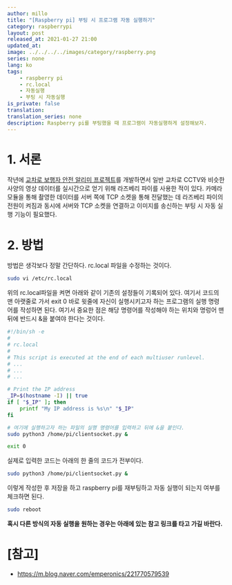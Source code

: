 ```yaml
---
author: millo
title: "[Raspberry pi] 부팅 시 프로그램 자동 실행하기"
category: raspberrypi
layout: post
released_at: 2021-01-27 21:00
updated_at:
image: ../../../../images/category/raspberry.png
series: none
lang: ko
tags:
    - raspberry pi
    - rc.local
    - 자동실행
    - 부팅 시 자동실행
is_private: false
translation:
translation_series: none
description: Raspberry pi를 부팅했을 때 프로그램이 자동실행하게 설정해보자.
---
```


# 1. 서론

작년에 [교차로 보행자 안전 알리미 프로젝트](https://www.youtube.com/watch?v=AuWtMnEUwC8&t=1s)를 개발하면서 일반 교차로 CCTV와 비슷한 사양의 영상 데이터를 실시간으로 얻기 위해 라즈베리 파이를 사용한 적이 있다. 카메라 모듈을 통해 촬영한 데이터를 서버 쪽에 TCP 소켓을 통해 전달했는 데 라즈베리 파이의 전원이 켜짐과 동시에 서버와 TCP 소켓을 연결하고 이미지를 송신하는 부팅 시 자동 실행 기능이 필요했다.

# 2. 방법

방법은 생각보다 정말 간단하다. rc.local 파일을 수정하는 것이다.

```bash
sudo vi /etc/rc.local
```

위의 rc.local파일을 켜면 아래와 같이 기존의 설정들이 기록되어 있다. 여기서 코드의 맨 아랫줄로 가서 exit 0 바로 윗줄에 자신이 실행시키고자 하는 프로그램의 실행 명령어를 작성하면 된다. 여기서 중요한 점은 해당 명령어를 작성해야 하는 위치와 명렁어 맨 뒤에 반드시 &을 붙여야 한다는 것이다.

```bash
#!/bin/sh -e
#
# rc.local
#
# This script is executed at the end of each multiuser runlevel.
# ...
# ...
# ...

# Print the IP address
_IP=$(hostname -I) || true
if [ "$_IP" ]; then
	printf "My IP address is %s\n" "$_IP"
fi

# 여기에 실행하고자 하는 파일의 실행 명령어를 입력하고 뒤에 &을 붙인다.
sudo python3 /home/pi/clientsocket.py &

exit 0
```

실제로 입력한 코드는 아래의 한 줄의 코드가 전부이다.

```bash
sudo python3 /home/pi/clientsocket.py &
```

이렇게 작성한 후 저장을 하고 raspberry pi를 재부팅하고 자동 실행이 되는지 여부를 체크하면 된다.

```bash
sudo reboot
```

**혹시 다른 방식의 자동 실행을 원하는 경우는 아래에 있는 참고 링크를 타고 가길 바란다.**

# [참고]

-   https://m.blog.naver.com/emperonics/221770579539
